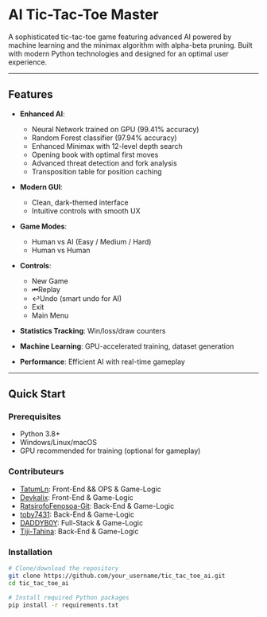 # AI Tic-Tac-Toe Master

A sophisticated tic-tac-toe game featuring advanced AI powered by machine learning and the minimax algorithm with alpha-beta pruning. Built with modern Python technologies and designed for an optimal user experience.

---

## Features

- **Enhanced AI**:
  - Neural Network trained on GPU (99.41% accuracy)
  - Random Forest classifier (97.94% accuracy)
  - Enhanced Minimax with 12-level depth search
  - Opening book with optimal first moves
  - Advanced threat detection and fork analysis
  - Transposition table for position caching

- **Modern GUI**:
  - Clean, dark-themed interface
  - Intuitive controls with smooth UX

- **Game Modes**:
  - Human vs AI (Easy / Medium / Hard)
  - Human vs Human

- **Controls**:
  - New Game
  - ⏮Replay
  - ↩Undo (smart undo for AI)
  - Exit
  - Main Menu

- **Statistics Tracking**: Win/loss/draw counters
- **Machine Learning**: GPU-accelerated training, dataset generation
- **Performance**: Efficient AI with real-time gameplay

---

## Quick Start

### Prerequisites

- Python 3.8+
- Windows/Linux/macOS
- GPU recommended for training (optional for gameplay)

### Contributeurs
- [TatumLn](https://github.com/TatumLn): Front-End && OPS & Game-Logic
- [Devkalix](https://github.com/Devkalix): Front-End & Game-Logic
- [RatsirofoFenosoa-Git](https://github.com/RatsirofoFenosoa-Git): Back-End & Game-Logic
- [toby7431](https://github.com/toby7431): Back-End & Game-Logic
- [DADDYB0Y](https://github.com/DADDYB0Y): Full-Stack & Game-Logic
- [Tiji-Tahina](https://github.com/Tiji-Tahina): Back-End & Game-Logic

### Installation

```bash
# Clone/download the repository
git clone https://github.com/your_username/tic_tac_toe_ai.git
cd tic_tac_toe_ai

# Install required Python packages
pip install -r requirements.txt
